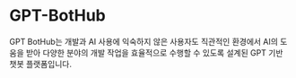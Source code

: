 # GPT-BotHub
GPT BotHub는 개발과 AI 사용에 익숙하지 않은 사용자도 직관적인 환경에서 AI의 도움을 받아 다양한 분야의 개발 작업을 효율적으로 수행할 수 있도록 설계된 GPT 기반 챗봇 플랫폼입니다.
